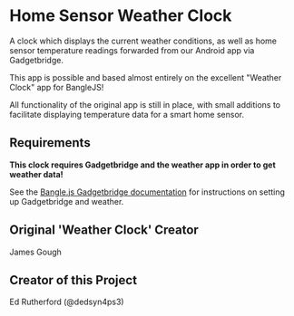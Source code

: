 # Home Sensor Weather Clock

A clock which displays the current weather conditions, as well as home sensor temperature readings forwarded from our Android app via Gadgetbridge.

This app is possible and based almost entirely on the excellent "Weather Clock" app for BangleJS!

All functionality of the original app is still in place, with small additions to facilitate displaying temperature data for a smart home sensor.

## Requirements

**This clock requires Gadgetbridge and the weather app in order to get weather data!**

See the [Bangle.js Gadgetbridge documentation](https://www.espruino.com/Gadgetbridge) for instructions on setting up Gadgetbridge and weather.


## Original 'Weather Clock' Creator

James Gough

## Creator of this Project

Ed Rutherford (@dedsyn4ps3)
